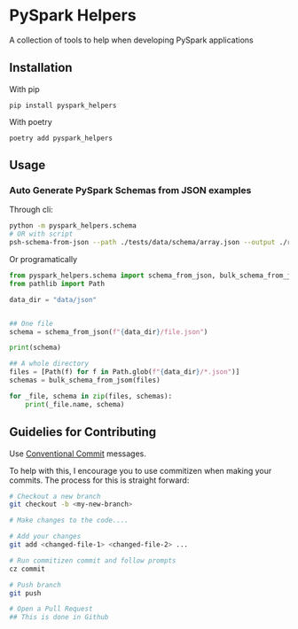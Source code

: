 # PySpark Helpers

A collection of tools to help when developing PySpark applications

## Installation

With pip
```
pip install pyspark_helpers
```

With poetry
```
poetry add pyspark_helpers
```

## Usage

### Auto Generate PySpark Schemas from JSON examples

Through cli:

```sh
python -m pyspark_helpers.schema
# OR with script
psh-schema-from-json --path ./tests/data/schema/array.json --output ./results/array_schema.json
```

Or programatically

```py
from pyspark_helpers.schema import schema_from_json, bulk_schema_from_jsom
from pathlib import Path

data_dir = "data/json"


## One file
schema = schema_from_json(f"{data_dir}/file.json")

print(schema)

## A whole directory
files = [Path(f) for f in Path.glob(f"{data_dir}/*.json")]
schemas = bulk_schema_from_jsom(files)

for _file, schema in zip(files, schemas):
    print(_file.name, schema)
```

## Guidelies for Contributing

Use [Conventional Commit](https://www.conventionalcommits.org/en/v1.0.0/) messages. 

To help with this, I encourage you to use commitizen when making your commits. The process for this is straight forward:

```sh
# Checkout a new branch
git checkout -b <my-new-branch>

# Make changes to the code....

# Add your changes
git add <changed-file-1> <changed-file-2> ...

# Run commitizen commit and follow prompts
cz commit

# Push branch
git push

# Open a Pull Request
## This is done in Github
```

